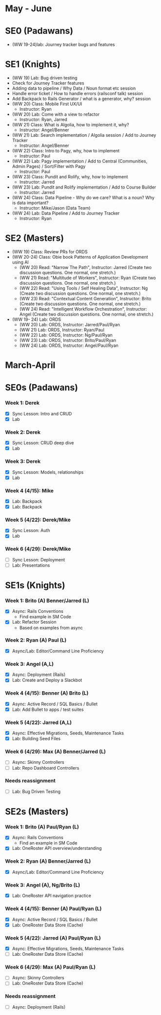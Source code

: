 # May - June
# SE0 (Padawans)
- (WW 19-24)lab: Journey tracker bugs and features
  


# SE1 (Knights)
- (WW 19) Lab: Bug driven testing
- Check for Journey Tracker features
- Adding data to pipeline / Why Data / Noun format etc session
- Handle error ticket / How to handle errors (railsconf talk) session
- Add Backpack to Rails Generator / what is a generator, why? session
- (WW 20) Class: Mobile First UX/UI
  - Instructor: Ryan
- (WW 20) Lab: Come with a view to refactor
  - Instructor: Ryan, Jarred
- (WW 21) Class: What is Algolia, how to implement it, why?
  - Instructor: Angel/Benner
- (WW 21) Lab: Search implementation / Algolia session / Add to Journey Tracker
  - Instructor: Angel/Benner
- (WW 22) Class: Intro to Pagy, why, how to implement
  - Instructor: Paul
- (WW 22) Lab: Pagy implementation / Add to Central (Communities, Admin Pages) / Sort/Filter with Pagy
  - Instructor: Paul
- (WW 23) Class: Pundit and Rolify, why, how to implement
  - Instructor: Jarred
- (WW 23) Lab: Pundit and Rolify implementation / Add to Course Builder
  - Instructor: Jarred
- (WW 24) Class: Data Pipeline - Why do we care? What is a noun? Why is data important?
  - Instructor: Mike/Jason (Data Team)
- (WW 24) Lab: Data Pipeline / Add to Journey Tracker
  - Instructor: Ryan

# SE2 (Masters)
- (WW 19) Class: Review PRs for ORDS
- (WW 20-24) Class: Obie book Patterns of Application Development using AI
  - (WW 20) Read: "Narrow The Path", Instructor: Jarred (Create two discussion questions. One normal, one stretch.)
  - (WW 21) Read: "Multitude of Workers", Instructor: Ryan (Create two discussion questions. One normal, one stretch.)
  - (WW 22) Read: "Using Tools / Self Healing Data", Instructor: Ng (Create two discussion questions. One normal, one stretch.)
  - (WW 23) Read: "Contextual Content Generation", Instructor: Brito (Create two discussion questions. One normal, one stretch.)
  - (WW 24) Read: "Intelligent Workflow Orchestration", Instructor: Angel (Create two discussion questions. One normal, one stretch.)
- (WW 19- 24) Lab: ORDS
  - (WW 20) Lab: ORDS, Instructor: Jarred/Paul/Ryan
  - (WW 21) Lab: ORDS, Instructor: Ryan/Paul
  - (WW 22) Lab: ORDS, Instructor: Ng/Paul/Ryan
  - (WW 23) Lab: ORDS, Instructor: Brito/Paul/Ryan
  - (WW 24) Lab: ORDS, Instructor: Angel/Paul/Ryan









# March-April
# SE0s (Padawans)
### Week 1: Derek
- [x] Sync Lesson: Intro and CRUD
- [x] Lab
### Week 2: Derek
- [x] Sync Lesson: CRUD deep dive
- [x] Lab
### Week 3: Derek
- [x] Sync Lesson: Models, relationships
- [x] Lab
### Week 4 (4/15): Mike
- [x] Lab: Backpack
- [x] Lab: Backpack
### Week 5 (4/22): Derek/Mike
- [x] Sync Lesson: Auth
- [x] Lab
### Week 6 (4/29): Derek/Mike
- [ ] Sync Lesson: Deployment
- [ ] Lab: Presentations

# SE1s (Knights)
### Week 1: Brito (A) Benner/Jarred (L)
- [x] Async: Rails Conventions
	- Find example in SM Code
- [x] Lab: Refactor Session
	- Based on examples from async
### Week 2: Ryan (A) Paul (L)
- [x] Async/Lab: Editor/Command Line Proficiency
### Week 3: Angel (A,L)
- [x] Async: Deployment (Rails)
- [x] Lab: Create and Deploy a Slackbot
### Week 4 (4/15): Benner (A) Brito (L)
- [x] Async: Active Record / SQL Basics / Bullet
- [x] Lab: Add Bullet to apps / test suites
### Week 5 (4/22): Jarred (A,L)
- [x] Async: Effective Migrations, Seeds, Maintenance Tasks
- [x] Lab: Building Seed Files
### Week 6 (4/29): Max (A) Benner/Jarred (L)
- [ ] Async: Skinny Controllers
- [ ] Lab: Repo Dashboard Controllers

### Needs reassignment
- [ ] Lab: Bug Driven Testing

# SE2s (Masters)
### Week 1: Brito (A) Paul/Ryan (L)
- [x] Async: Rails Conventions
	- Find an example in SM Code
- [x] Lab: OneRoster API overview/understanding
### Week 2: Ryan (A) Benner/Jarred (L)
- [x] Async/Lab: Editor/Command Line Proficiency
### Week 3: Angel (A), Ng/Brito (L)
- [x] Lab: OneRoster API navigation practice
### Week 4 (4/15): Benner (A) Paul/Ryan (L)
- [x] Async: Active Record / SQL Basics / Bullet
- [x] Lab: OneRoster Data Store (Cache)
### Week 5 (4/22): Jarred (A) Paul/Ryan (L)
- [x] Async: Effective Migrations, Seeds, Maintenance Tasks
- [ ] Lab: OneRoster Data Store (Cache)
### Week 6 (4/29): Max (A) Paul/Ryan (L)
- [ ] Async: Skinny Controllers
- [ ] Lab: OneRoster Data Store (Cache)

### Needs reassignment
- [ ] Async: Deployment (Rails)
